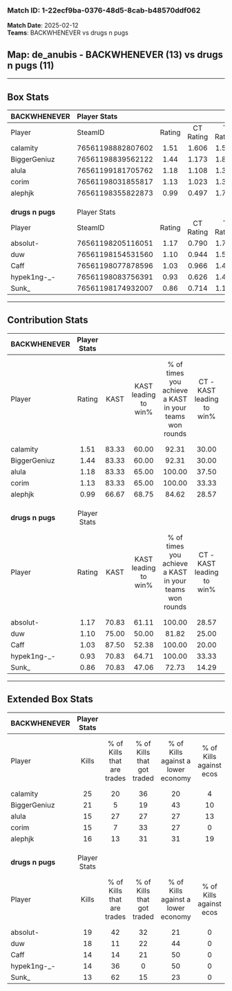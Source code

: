 ### Match ID: 1-22ecf9ba-0376-48d5-8cab-b48570ddf062  
**Match Date**: 2025-02-12  
**Teams**: BACKWHENEVER vs drugs n pugs  

## **Map**: de_anubis - BACKWHENEVER (13) vs drugs n pugs (11)  
---  

## Box Stats  

| **BACKWHENEVER** | Player Stats      |        |           |          |       |       |       |         |        |      |     |
| :- | :- | :-: | :-: | :-: | :-: | :-: | :-: | :-: | :-: | :-: | :-: |
| Player           | SteamID           | Rating | CT Rating | T Rating | KAST  |  ADR  | Kills | Assists | Deaths | K/D  | HS% |
| calamity         | 76561198882807602 |  1.51  |   1.606   |  1.538   | 83.33 | 96.8  |  25   |    6    |   18   | 1.39 | 52  |
| BiggerGeniuz     | 76561198839562122 |  1.44  |   1.173   |  1.847   | 83.33 | 105.3 |  21   |    3    |   15   | 1.40 | 33  |
| alula            | 76561199181705762 |  1.18  |   1.108   |  1.346   | 83.33 | 71.2  |  15   |    8    |   13   | 1.15 | 73  |
| corim            | 76561198031855817 |  1.13  |   1.023   |  1.328   | 83.33 | 66.9  |  15   |    4    |   14   | 1.07 | 33  |
| alephjk          | 76561198355822873 |  0.99  |   0.497   |  1.705   | 66.67 | 74.3  |  16   |    6    |   18   | 0.89 | 25  |
|                  |                   |        |           |          |       |       |       |         |        |      |     |
|                  |                   |        |           |          |       |       |       |         |        |      |     |
|                  |                   |        |           |          |       |       |       |         |        |      |     |
| **drugs n pugs** | Player Stats      |        |           |          |       |       |       |         |        |      |     |
| Player           | SteamID           | Rating | CT Rating | T Rating | KAST  |  ADR  | Kills | Assists | Deaths | K/D  | HS% |
| absolut-         | 76561198205116051 |  1.17  |   0.790   |  1.791   | 70.83 | 77.3  |  19   |    4    |   16   | 1.19 | 26  |
| duw              | 76561198154531560 |  1.10  |   0.944   |  1.529   | 75.00 | 85.6  |  18   |    4    |   20   | 0.90 | 38  |
| Caff             | 76561198077878596 |  1.03  |   0.966   |  1.469   | 87.50 | 75.3  |  14   |    7    |   20   | 0.70 | 42  |
| hypek1ng-_-      | 76561198083756391 |  0.93  |   0.626   |  1.498   | 70.83 | 62.6  |  14   |    5    |   17   | 0.82 | 35  |
| Sunk_            | 76561198174932007 |  0.86  |   0.714   |  1.144   | 70.83 | 67.7  |  13   |    5    |   19   | 0.68 | 46  |
---  

## Contribution Stats  

| **BACKWHENEVER** | Player Stats |       |                      |                                                        |                           |                                                             |                          |                                                            |
| :- | :-: | :-: | :-: | :-: | :-: | :-: | :-: | :-: |
| Player           |    Rating    | KAST  | KAST leading to win% | % of times you achieve a KAST in your teams won rounds | CT - KAST leading to win% | CT - % of times you achieve a KAST in your teams won rounds | T - KAST leading to win% | T - % of times you achieve a KAST in your teams won rounds |
| calamity         |     1.51     | 83.33 |        60.00         |                         92.31                          |           30.00           |                           100.00                            |          90.00           |                           90.00                            |
| BiggerGeniuz     |     1.44     | 83.33 |        60.00         |                         92.31                          |           30.00           |                           100.00                            |          90.00           |                           90.00                            |
| alula            |     1.18     | 83.33 |        65.00         |                         100.00                         |           37.50           |                           100.00                            |          83.33           |                           100.00                           |
| corim            |     1.13     | 83.33 |        65.00         |                         100.00                         |           33.33           |                           100.00                            |          90.91           |                           100.00                           |
| alephjk          |     0.99     | 66.67 |        68.75         |                         84.62                          |           28.57           |                            66.67                            |          100.00          |                           90.00                            |
|                  |              |       |                      |                                                        |                           |                                                             |                          |                                                            |
|                  |              |       |                      |                                                        |                           |                                                             |                          |                                                            |
|                  |              |       |                      |                                                        |                           |                                                             |                          |                                                            |
| **drugs n pugs** | Player Stats |       |                      |                                                        |                           |                                                             |                          |                                                            |
| Player           |    Rating    | KAST  | KAST leading to win% | % of times you achieve a KAST in your teams won rounds | CT - KAST leading to win% | CT - % of times you achieve a KAST in your teams won rounds | T - KAST leading to win% | T - % of times you achieve a KAST in your teams won rounds |
| absolut-         |     1.17     | 70.83 |        61.11         |                         100.00                         |           28.57           |                           100.00                            |          81.82           |                           100.00                           |
| duw              |     1.10     | 75.00 |        50.00         |                         81.82                          |           25.00           |                           100.00                            |          70.00           |                           77.78                            |
| Caff             |     1.03     | 87.50 |        52.38         |                         100.00                         |           20.00           |                           100.00                            |          81.82           |                           100.00                           |
| hypek1ng-_-      |     0.93     | 70.83 |        64.71         |                         100.00                         |           33.33           |                           100.00                            |          81.82           |                           100.00                           |
| Sunk_            |     0.86     | 70.83 |        47.06         |                         72.73                          |           14.29           |                            50.00                            |          70.00           |                           77.78                            |
---  

## Extended Box Stats  

| **BACKWHENEVER** | Player Stats |                            |                            |                                    |                         |                              |                                 |        |                             |                                     |                          |                               |                            |
| :- | :-: | :-: | :-: | :-: | :-: | :-: | :-: | :-: | :-: | :-: | :-: | :-: | :-: |
| Player           |    Kills     | % of Kills that are trades | % of Kills that got traded | % of Kills against a lower economy | % of Kills against ecos | % of Kills that are flawless | % of Kills that are close duels | Deaths | % of Deaths that get traded | % of Deaths against a lower economy | % of Deaths against ecos | % of Deaths that are flawless | % of Deaths that are close |
| calamity         |      25      |             20             |             36             |                 20                 |            4            |              56              |                8                |   18   |             17              |                 28                  |            11            |              67               |             0              |
| BiggerGeniuz     |      21      |             5              |             19             |                 43                 |           10            |              76              |               10                |   15   |             20              |                 20                  |            0             |              73               |             13             |
| alula            |      15      |             27             |             27             |                 27                 |           13            |              73              |                0                |   13   |             15              |                 15                  |            0             |              31               |             23             |
| corim            |      15      |             7              |             33             |                 27                 |            0            |              47              |                7                |   14   |             14              |                 21                  |            0             |              64               |             0              |
| alephjk          |      16      |             13             |             31             |                 31                 |           19            |              63              |                0                |   18   |             28              |                 33                  |            6             |              50               |             6              |
|                  |              |                            |                            |                                    |                         |                              |                                 |        |                             |                                     |                          |                               |                            |
|                  |              |                            |                            |                                    |                         |                              |                                 |        |                             |                                     |                          |                               |                            |
|                  |              |                            |                            |                                    |                         |                              |                                 |        |                             |                                     |                          |                               |                            |
| **drugs n pugs** | Player Stats |                            |                            |                                    |                         |                              |                                 |        |                             |                                     |                          |                               |                            |
| Player           |    Kills     | % of Kills that are trades | % of Kills that got traded | % of Kills against a lower economy | % of Kills against ecos | % of Kills that are flawless | % of Kills that are close duels | Deaths | % of Deaths that get traded | % of Deaths against a lower economy | % of Deaths against ecos | % of Deaths that are flawless | % of Deaths that are close |
| absolut-         |      19      |             42             |             32             |                 21                 |            0            |              58              |               11                |   16   |             25              |                 25                  |            0             |              56               |             6              |
| duw              |      18      |             11             |             22             |                 44                 |            0            |              72              |                0                |   20   |             30              |                 25                  |            0             |              60               |             10             |
| Caff             |      14      |             14             |             21             |                 50                 |            0            |              64              |                7                |   20   |             40              |                 25                  |            0             |              60               |             5              |
| hypek1ng-_-      |      14      |             36             |             0              |                 50                 |            0            |              29              |               14                |   17   |             35              |                 24                  |            0             |              65               |             0              |
| Sunk_            |      13      |             62             |             15             |                 23                 |            0            |              62              |                8                |   19   |             16              |                 26                  |            0             |              74               |             5              |

